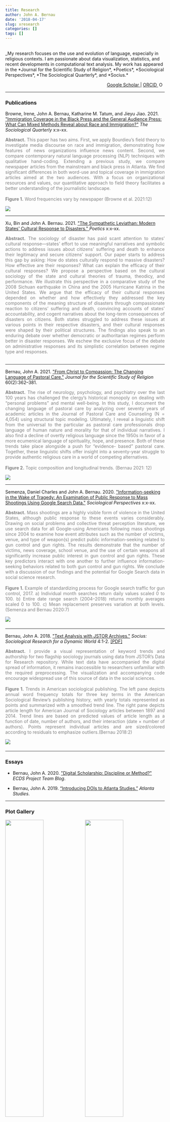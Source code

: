 ```yaml
---
title: Research
author: John A. Bernau
date: '2018-04-17'
slug: xresearch
categories: []
tags: []
---
```

<br>
_My research focuses on the use and evolution of language, especially in religious contexts. I am passionate about data visualization, statistics, and recent developments in computational text analysis. My work has appeared in the *Journal for the Scientific Study of Religion*, *Poetics*, *Sociological Perspectives*, *The Sociological Quarterly*, and *Socius.*  
<p style="text-align: right;">
<a href = "https://scholar.google.com/citations?user=tHKnII0AAAAJ&hl=en" target = "_blank">
Google Scholar
</a>
|
<a href = "https://orcid.org/0000-0001-6482-5368" target = "_blank">
ORCID
<img src="https://orcid.org/sites/default/files/images/orcid_16x16.png" style="width:1em;margin-right:.5em;" alt="ORCID iD icon">
</a>
</p>

___  

### Publications 

Browne, Irene, John A. Bernau, Katharine M. Tatum, and Jieyu Jiao. 2021. <a href = "https://doi.org/10.1080/00380253.2021.1947757" target = "_blank">"Immigration Coverage in the Black Press and the General Audience Press: What Can Mixed Methods Reveal about Race and Immigration?"</a> *The Sociological Quarterly* x:x–xx. 

<p style="text-align: justify;">
<font color = "grey">
<strong>Abstract.</strong> This paper has two aims. First, we apply Bourdieu’s field theory to investigate media discourse on race and immigration, demonstrating how features of news organizations influence news content. Second, we compare contemporary natural language processing (NLP) techniques with qualitative hand-coding. Extending a previous study, we compare newspaper articles from the mainstream and black press in Atlanta. We find significant differences in both word-use and topical coverage in immigration articles aimed at the two audiences. With a focus on organizational resources and values, our quantitative approach to field theory facilitates a better understanding of the journalistic landscape.  
<br>
<br>
<strong>Figure 1.</strong> Word frequencies vary by newspaper (Browne et al. 2021:12)
</font>
</p>  

[<img src="/research/browne_etal_2021.jpg">](/research/browne_etal_2021.jpg)

___  

Xu, Bin and John A. Bernau. 2021. <a href = "https://doi.org/10.1016/j.poetic.2021.101564" target = "_blank">"The Sympathetic Leviathan: Modern States' Cultural Response to Disasters." </a> *Poetics* x:x-xx.

<p style="text-align: justify;">
<font color = "grey">
<strong>Abstract.</strong> The sociology of disaster has paid scant attention to states’ cultural response—states’ effort to use meaningful narratives and symbolic actions to address issues about citizens’ suffering and death to enhance their legitimacy and secure citizens’ support. Our paper starts to address this gap by asking: How do states culturally respond to massive disasters? How effective are their responses? What can explain the efficacy of their cultural responses? We propose a perspective based on the cultural sociology of the state and cultural theories of trauma, theodicy, and performance. We illustrate this perspective in a comparative study of the 2008 Sichuan earthquake in China and the 2005 Hurricane Katrina in the United States. We argue that the efficacy of their cultural responses depended on whether and how effectively they addressed the key components of the meaning structure of disasters through compassionate reaction to citizens’ suffering and death, convincing accounts of states’ accountability, and cogent narratives about the long-term consequences of disasters on citizens. Both states struggled to address these issues at various points in their respective disasters, and their cultural responses were shaped by their political structures. The findings also speak to an enduring debate over whether democratic or authoritarian regimes perform better in disaster responses. We eschew the exclusive focus of the debate on administrative responses and its simplistic correlation between regime type and responses. 
<br>
<br>
</font>
</p>  

___  

Bernau, John A. 2021. <a href = "https://doi.org/10.1111/jssr.12711" target = "_blank">"From Christ to Compassion: The Changing Language of Pastoral Care."</a> *Journal for the Scientific Study of Religion* 60(2):362–381.

<p style="text-align: justify;">
<font color = "grey">
<strong>Abstract.</strong> The rise of neurology, psychology, and psychiatry over the last 100 years has challenged the clergy’s historical monopoly on dealing with “personal problems” and mental well-being. In this study, I document the changing language of pastoral care by analyzing over seventy years of academic articles in the Journal of Pastoral Care and Counseling (N = 4,054) using structural topic modeling. Ultimately, I reveal a linguistic shift from the universal to the particular as pastoral care professionals drop language of human nature and morality for that of individual narratives. I also find a decline of overtly religious language since the 1950s in favor of a more ecumenical language of spirituality, hope, and presence. Both of these trends take place alongside a push for “evidence- based” pastoral care. Together, these linguistic shifts offer insight into a seventy-year struggle to provide authentic religious care in a world of competing alternatives.  
<br>
<br>
<strong>Figure 2.</strong> Topic composition and longitudinal trends. (Bernau 2021: 12)
</font>
</p>  

[<img src="/research/bernau2021.jpg">](/research/bernau2021.jpg)

___  

Semenza, Daniel Charles and John A. Bernau. 2020. <a href = "https://doi.org/10.1177%2F0731121420964785" target = "_blank">"Information-seeking in the Wake of Tragedy: An Examination of Public Response to Mass Shootings Using Google Search Data."</a> *Sociological Perspectives* x:x-xx.

<p style="text-align: justify;">
<font color = "grey">
<strong>Abstract.</strong> Mass shootings are a highly visible form of violence in the United States, although public response to these events varies considerably. Drawing on social problems and collective threat perception literature, we use search data for all Google-using Americans following mass shootings since 2004 to examine how event attributes such as the number of victims, venue, and type of weapon(s) predict public information-seeking related to gun control and gun rights. The results demonstrate that the number of victims, news coverage, school venue, and the use of certain weapons all significantly increase public interest in gun control and gun rights. These key predictors interact with one another to further influence information-seeking behaviors related to both gun control and gun rights. We conclude with a discussion of our findings and the potential for Google Search data in social science research.  
<br>
<br>
<strong>Figure 1.</strong> Example of standardizing process for Google search traffic for gun control, 2017. a) Individual month searches return daily values scaled 0 to 100. b) Entire date range search (2004–2018) returns monthly averages scaled 0 to 100. c) Mean replacement preserves variation at both levels. (Semenza and Bernau 2020:7)

</font>
</p>  

[<img src="/research/semenza-bernau2020.png" style="margin-bottom: 0.5em;">](/research/semenza-bernau2020.png)

___  



Bernau, John A. 2018. <a href = "https://doi.org/10.1177%2F2378023118809264" target = "_blank">"Text Analysis with JSTOR Archives."</a> *Socius: Sociological Research for a Dynamic World* 4:1-2. <a href = "/research/Bernau - 2018 - Text Analysis with JSTOR Archives.pdf" target = "_blank">[PDF]</a>

<p style="text-align: justify;">
<font color = "grey">
<strong>Abstract.</strong> I provide a visual representation of keyword trends and authorship for two flagship sociology journals using data from JSTOR’s Data for Research repository. While text data have accompanied the digital spread of information, it remains inaccessible to researchers unfamiliar with the required preprocessing. The visualization and accompanying code encourage widespread use of this source of data in the social sciences.  
<br>
<br>
<strong>Figure 1.</strong> Trends in American sociological publishing. The left pane depicts annual word frequency totals for three key terms in the American Sociological Review’s publishing history, with yearly totals represented as points and summarized with a smoothed trend line. The right pane depicts article length for American Journal of Sociology articles between 1897 and 2014. Trend lines are based on predicted values of article length as a function of date, number of authors, and their interaction (date × number of authors). Points represent individual articles and are sized/colored according to residuals to emphasize outliers.(Bernau 2018:2)
</font>
</p>

[<img src="/research/socius.jpg" style="margin-bottom: 0.5em;">](/research/bernau2018.jpg)

___  

### Essays  

* Bernau, John A. 2020. <a href = "https://scholarblogs.emory.edu/ecds/staff-feature-john-bernau-1/" target = "_blank">"Digital Scholarship: Discipline or Method?"</a> *ECDS Project Team Blog*.  

* Bernau, John A. 2019. <a href = "https://doi.org/10.18737/atls20190418" target = "_blank">“Introducing DOIs to Atlanta Studies.”</a> *Atlanta Studies*.  

___

### Plot Gallery

[<img src="/research/newspaper_wf.png" style="float: left; width: 49%; margin-right: 1%; margin-bottom: 0.5em;">](/research/newspaper_wf.png)

[<img src="/research/newspaper_stm.png" style="float: right; width: 49%; margin-right: 1%; margin-bottom: 0.5em;">](/research/newspaper_stm.png)

[<img src="/research/covid_stm.png" style="float: right; width: 49%; margin-right: 1%; margin-bottom: 0.5em;">](/research/covid_stm.png)

___  

[<img src="/research/google.jpg" style="float: left; width: 49%; margin-right: 1%; margin-bottom: 0.5em;">](/research/google.jpg)

[<img src="/research/cm_sr3.jpg" style="float: right; width: 49%; margin-right: 1%; margin-bottom: 0.5em;">](/research/cm_sr3.jpg)

[<img src="/research/cmsent1.jpg" style="float: left; width: 49%; margin-right: 1%; margin-bottom: 0.5em;">](/research/cmsent1.jpg)

[<img src="/research/kr1.jpg" style="float: right; width: 49%; margin-right: 1%; margin-bottom: 0.5em;">](/research/kr1.jpg)

<p style="clear: both;">

___

<font color = "gray", size="2">Copyright &copy; 2021 John A. Bernau</font>